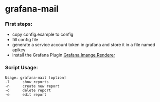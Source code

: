 # grafana-mail
### First steps:<br>
- copy config.example to config<br>
- fill config file<br>
- generate a service account token in grafana and store it in a file named apikey<br>
- install the Grafana Plugin [Grafana Imange Renderer](https://grafana.com/grafana/plugins/grafana-image-renderer/)<br>

### Script Usage:
```
Usage: grafana-mail [option]
-l      show reports
-n      create new report
-d      delete report
-e      edit report
```
